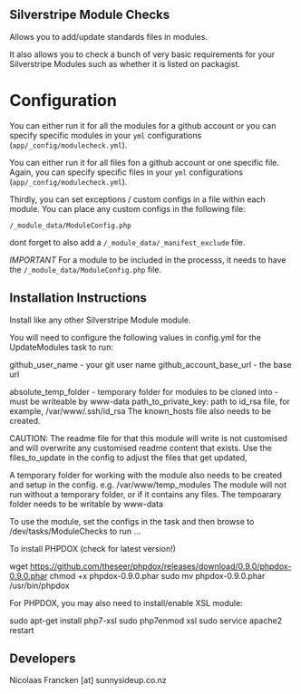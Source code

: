 ## Silverstripe Module Checks ##

Allows you to add/update standards files in modules.

It also allows you to check a bunch of
very basic requirements for your Silverstripe Modules
such as whether it is listed on packagist.

# Configuration

You can either run it for all the modules for a github account
or you can specify specific modules in your `yml` configurations
(`app/_config/modulecheck.yml`).

You can either run it for all files fon a github account or one specific file. Again,
you can specify specific files in your `yml` configurations
(`app/_config/modulecheck.yml`).

Thirdly, you can set exceptions / custom configs in a file within each module. You can place any custom configs in the following file:

`/_module_data/ModuleConfig.php`

dont forget to also add a `/_module_data/_manifest_exclude` file.

_IMPORTANT_
For a module to be included in the processs, it needs to have the
`/_module_data/ModuleConfig.php` file.


## Installation Instructions ##

Install like any
other Silverstripe Module module.

You will need to configure the following values in config.yml
for the UpdateModules task to run:

  github_user_name - your git user name
  github_account_base_url - the base url

  absolute_temp_folder - temporary folder for modules to be cloned into - must be writeable by www-data
  path_to_private_key: path to id_rsa file, for example, /var/www/.ssh/id_rsa
  The known_hosts file also needs to be created.

CAUTION: The readme file for that this module will write is not customised
and will overwrite any customised readme content that exists. Use the
files_to_update in the config to adjust the files that get updated,


A temporary folder for working with the module also needs
to be created and setup in the config. e.g. /var/www/temp_modules
The module will not run without a temporary folder, or
if it contains any files. The tempoarary folder needs to be writable
by www-data

To use the module, set the configs in the task and
then browse to /dev/tasks/ModuleChecks to run ...

To install PHPDOX (check for latest version!)

wget https://github.com/theseer/phpdox/releases/download/0.9.0/phpdox-0.9.0.phar
chmod +x phpdox-0.9.0.phar
sudo mv phpdox-0.9.0.phar /usr/bin/phpdox

For PHPDOX, you may also need to install/enable XSL module:

sudo apt-get install php7-xsl
sudo php7enmod xsl
sudo service apache2 restart



## Developers ##

Nicolaas Francken [at] sunnysideup.co.nz
